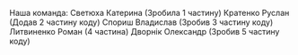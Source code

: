 Наша команда:
Светюха Катерина (Зробила 1 частину)
Кратенко Руслан  (Додав 2 частину коду)
Спориш Владислав (Зробив 3 частину коду)
Литвиненко Роман (4 частина)
Дворнік Олександр (Зробив 5 частину коду)
